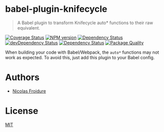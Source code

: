 [//]: # ( )
[//]: # (This file is automatically generated by a `metapak`)
[//]: # (module. Do not change it  except between the)
[//]: # (`content:start/end` flags, your changes would)
[//]: # (be overridden.)
[//]: # ( )
# babel-plugin-knifecycle
> A Babel plugin to transform Knifecycle auto* functions to their raw equivalent.

[![Coverage Status](https://coveralls.io/repos/nfroidure/babel-plugin-knifecycle/badge.svg?branch=master)](https://coveralls.io/r/nfroidure/babel-plugin-knifecycle?branch=master)
[![NPM version](https://badge.fury.io/js/babel-plugin-knifecycle.svg)](https://npmjs.org/package/babel-plugin-knifecycle)
[![Dependency Status](https://david-dm.org/nfroidure/babel-plugin-knifecycle.svg)](https://david-dm.org/nfroidure/babel-plugin-knifecycle)
[![devDependency Status](https://david-dm.org/nfroidure/babel-plugin-knifecycle/dev-status.svg)](https://david-dm.org/nfroidure/babel-plugin-knifecycle#info=devDependencies)
[![Dependency Status](https://dependencyci.com/github/nfroidure/babel-plugin-knifecycle/badge)](https://dependencyci.com/github/nfroidure/babel-plugin-knifecycle)
[![Package Quality](http://npm.packagequality.com/shield/babel-plugin-knifecycle.svg)](http://packagequality.com/#?package=babel-plugin-knifecycle)


[//]: # (::contents:start)

When building your code with Babel/Webpack, the `auto*` functions may not work as expected.
To avoid this, just add this plugin to your Babel config.

[//]: # (::contents:end)

# Authors
- [Nicolas Froidure](http://insertafter.com/en/index.html)

# License
[MIT](https://github.com/nfroidure/babel-plugin-knifecycle/blob/master/LICENSE)

